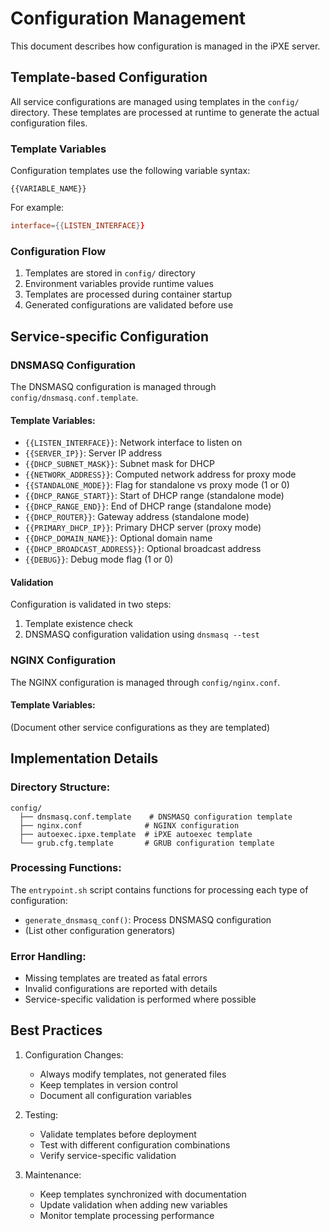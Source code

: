# Configuration Management

This document describes how configuration is managed in the iPXE server.

## Template-based Configuration

All service configurations are managed using templates in the `config/` directory. These templates are processed at runtime to generate the actual configuration files.

### Template Variables

Configuration templates use the following variable syntax:
```
{{VARIABLE_NAME}}
```

For example:
```conf
interface={{LISTEN_INTERFACE}}
```

### Configuration Flow

1. Templates are stored in `config/` directory
2. Environment variables provide runtime values
3. Templates are processed during container startup
4. Generated configurations are validated before use

## Service-specific Configuration

### DNSMASQ Configuration

The DNSMASQ configuration is managed through `config/dnsmasq.conf.template`.

#### Template Variables:
- `{{LISTEN_INTERFACE}}`: Network interface to listen on
- `{{SERVER_IP}}`: Server IP address
- `{{DHCP_SUBNET_MASK}}`: Subnet mask for DHCP
- `{{NETWORK_ADDRESS}}`: Computed network address for proxy mode
- `{{STANDALONE_MODE}}`: Flag for standalone vs proxy mode (1 or 0)
- `{{DHCP_RANGE_START}}`: Start of DHCP range (standalone mode)
- `{{DHCP_RANGE_END}}`: End of DHCP range (standalone mode)
- `{{DHCP_ROUTER}}`: Gateway address (standalone mode)
- `{{PRIMARY_DHCP_IP}}`: Primary DHCP server (proxy mode)
- `{{DHCP_DOMAIN_NAME}}`: Optional domain name
- `{{DHCP_BROADCAST_ADDRESS}}`: Optional broadcast address
- `{{DEBUG}}`: Debug mode flag (1 or 0)

#### Validation
Configuration is validated in two steps:
1. Template existence check
2. DNSMASQ configuration validation using `dnsmasq --test`

### NGINX Configuration

The NGINX configuration is managed through `config/nginx.conf`.

#### Template Variables:
(Document other service configurations as they are templated)

## Implementation Details

### Directory Structure:
```
config/
  ├── dnsmasq.conf.template    # DNSMASQ configuration template
  ├── nginx.conf              # NGINX configuration
  ├── autoexec.ipxe.template  # iPXE autoexec template
  └── grub.cfg.template       # GRUB configuration template
```

### Processing Functions:

The `entrypoint.sh` script contains functions for processing each type of configuration:
- `generate_dnsmasq_conf()`: Process DNSMASQ configuration
- (List other configuration generators)

### Error Handling:
- Missing templates are treated as fatal errors
- Invalid configurations are reported with details
- Service-specific validation is performed where possible

## Best Practices

1. Configuration Changes:
   - Always modify templates, not generated files
   - Keep templates in version control
   - Document all configuration variables

2. Testing:
   - Validate templates before deployment
   - Test with different configuration combinations
   - Verify service-specific validation

3. Maintenance:
   - Keep templates synchronized with documentation
   - Update validation when adding new variables
   - Monitor template processing performance
